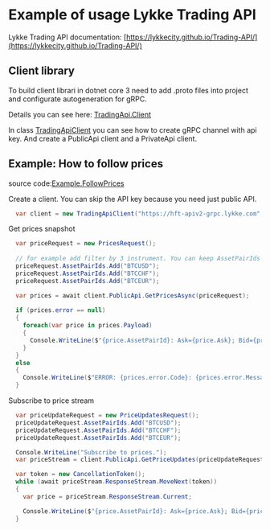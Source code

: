 # Example of usage Lykke Trading API

Lykke Trading API documentation: [https://lykkecity.github.io/Trading-API/](https://lykkecity.github.io/Trading-API/)

## Client library

To build client librari in dotnet core 3 need to add .proto files into project and configurate autogeneration for gRPC.

Details you can see here: [TradingApi.Client](https://github.com/LykkeCity/Lykke-TradingAPI-Examples/tree/master/src/TradingApi.Client)

In class [TradingApiClient](https://github.com/LykkeCity/Lykke-TradingAPI-Examples/blob/master/src/TradingApi.Client/TradingApiClient.cs#L28) you can see how to create gRPC channel with api key. And create a PublicApi client and a PrivateApi client.


## Example: How to follow prices

source code:[Example.FollowPrices](https://github.com/LykkeCity/Lykke-TradingAPI-Examples/blob/master/src/Example.FollowPrices/Program.cs)

Create a client. You can skip the API key because you need just public API.

```csharp
  var client = new TradingApiClient("https://hft-apiv2-grpc.lykke.com", "");
```

Get prices snapshot

```csharp
  var priceRequest = new PricesRequest();
  
  // for example add filter by 3 instrument. You can keep AssetPairIds empty to receive all prices
  priceRequest.AssetPairIds.Add("BTCUSD");
  priceRequest.AssetPairIds.Add("BTCCHF");
  priceRequest.AssetPairIds.Add("BTCEUR");

  var prices = await client.PublicApi.GetPricesAsync(priceRequest);
  
  if (prices.error == null)
  {
    foreach(var price in prices.Payload)
    {
      Console.WriteLine($"{price.AssetPairId}: Ask={price.Ask}; Bid={price.Bid}; Time={price.Timestamp}");
    }
  }
  else
  {
    Console.WriteLine($"ERROR: {prices.error.Code}: {prices.error.Message}");
  }
```

Subscribe to price stream

```csharp
  var priceUpdateRequest = new PriceUpdatesRequest();
  priceUpdateRequest.AssetPairIds.Add("BTCUSD");
  priceUpdateRequest.AssetPairIds.Add("BTCCHF");
  priceUpdateRequest.AssetPairIds.Add("BTCEUR");

  Console.WriteLine("Subscribe to prices.");
  var priceStream = client.PublicApi.GetPriceUpdates(priceUpdateRequest);

  var token = new CancellationToken();
  while (await priceStream.ResponseStream.MoveNext(token))
  {
    var price = priceStream.ResponseStream.Current;

    Console.WriteLine($"{price.AssetPairId}: Ask={price.Ask}; Bid={price.Bid}; Time={price.Timestamp}");
  }
```
  
  
